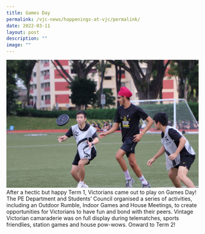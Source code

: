 ```yaml
---
title: Games Day
permalink: /vjc-news/happenings-at-vjc/permalink/
date: 2022-03-11
layout: post
description: ""
image: ""
---
```

![](/images/Happening%20at%20VJC/2022%2007%20Games%20Day2.jpg)
After a hectic but happy Term 1, Victorians came out to play on Games Day! The PE Department and Students’ Council organised a series of activities, including an Outdoor Rumble, Indoor Games and House Meetings, to create opportunities for Victorians to have fun and bond with their peers. Vintage Victorian camaraderie was on full display during telematches, sports friendlies, station games and house pow-wows. Onward to Term 2!